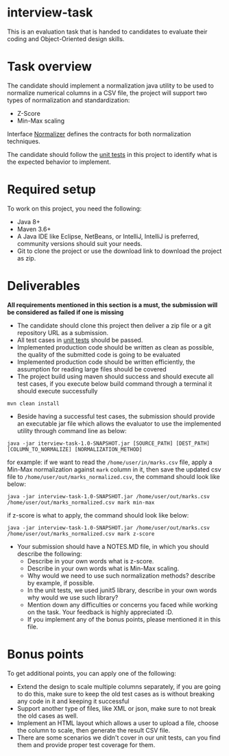 # interview-task
This is an evaluation task that is handed to candidates to evaluate their coding and Object-Oriented 
design skills. 

# Task overview
The candidate should implement a normalization java utility to be used to normalize
numerical columns in a CSV file, the project will support two types of normalization and standardization:
* Z-Score
* Min-Max scaling

Interface [Normalizer](src/main/java/com/progressoft/tools/Normalizer.java) defines the contracts 
for both normalization techniques.

The candidate should follow the [unit tests](src/test/java/com/progressoft/tools/NormalizerTest.java)
in this project to identify what is the expected behavior to implement.

# Required setup
To work on this project, you need the following:
* Java 8+
* Maven 3.6+
* A Java IDE like Eclipse, NetBeans, or IntelliJ, IntelliJ is preferred, community versions should
suit your needs.
* Git to clone the project or use the download link to download the project as zip.

# Deliverables
**All requirements mentioned in this section is a must, the submission will be considered as failed
if one is missing**
* The candidate should clone this project then deliver a zip file or a git repository URL as a submission.
* All test cases in [unit tests](src/test/java/com/progressoft/tools/NormalizerTest.java) should be passed.
* Implemented production code should be written as clean as possible, the quality of the submitted code
 is going to be evaluated
* Implemented production code should be written efficiently, the assumption for reading large files should
be covered
* The project build using maven should success and should execute all test cases, if you execute below
build command through a terminal it should execute successfully
```shell script
mvn clean install
``` 
* Beside having a successful test cases, the submission should provide an executable jar file which
allows the evaluator to use the implemented utility through command line as below:
```shell script
java -jar iterview-task-1.0-SNAPSHOT.jar [SOURCE_PATH] [DEST_PATH] [COLUMN_TO_NORMALIZE] [NORMALIZATION_METHOD]
```
for example: if we want to read the ```/home/user/in/marks.csv``` file, apply a Min-Max normalization against
 ```mark``` column in it, then save the updated csv file to ```/home/user/out/marks_normalized.csv```, 
 the command should look like below:
```shell script
java -jar interview-task-1.0-SNAPSHOT.jar /home/user/out/marks.csv /home/user/out/marks_normalized.csv mark min-max
``` 
if z-score is what to apply, the command should look like below:
```shell script
java -jar interview-task-1.0-SNAPSHOT.jar /home/user/out/marks.csv /home/user/out/marks_normalized.csv mark z-score
``` 
* Your submission should have a NOTES.MD file, in which you should describe the following:
    * Describe in your own words what is z-score.
    * Describe in your own words what is Min-Max scaling.
    * Why would we need to use such normalization methods? describe by example, if possible.
    * In the unit tests, we used junit5 library, describe in your own words why would we use such library?
    * Mention down any difficulties or concerns you faced while working on the task. Your feedback is highly appreciated :D.
    * If you implement any of the bonus points, please mentioned it in this file.

# Bonus points
To get additional points, you can apply one of the following:
* Extend the design to scale multiple columns separately, if you are going to do this, make sure
to keep the old test cases as is without breaking any code in it and keeping it successful
* Support another type of files, like XML or json, make sure to not break the old cases as well.
* Implement an HTML layout which allows a user to upload a file, choose the column to scale, 
then generate the result CSV file.
* There are some scenarios we didn't cover in our unit tests, can you find them and provide proper
test coverage for them.